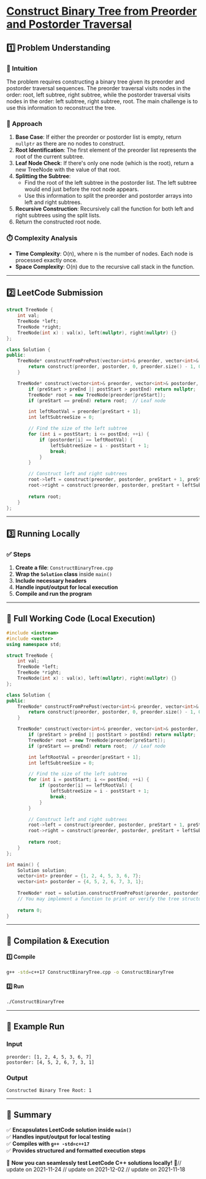 # **[Construct Binary Tree from Preorder and Postorder Traversal](https://leetcode.com/problems/construct-binary-tree-from-preorder-and-postorder-traversal/description/)**  

## **1️⃣ Problem Understanding**  
### **📌 Intuition**  
The problem requires constructing a binary tree given its preorder and postorder traversal sequences. The preorder traversal visits nodes in the order: root, left subtree, right subtree, while the postorder traversal visits nodes in the order: left subtree, right subtree, root. The main challenge is to use this information to reconstruct the tree.

### **🚀 Approach**  
1. **Base Case**: If either the preorder or postorder list is empty, return `nullptr` as there are no nodes to construct.
2. **Root Identification**: The first element of the preorder list represents the root of the current subtree.
3. **Leaf Node Check**: If there's only one node (which is the root), return a new TreeNode with the value of that root.
4. **Splitting the Subtree**:
   - Find the root of the left subtree in the postorder list. The left subtree would end just before the root node appears.
   - Use this information to split the preorder and postorder arrays into left and right subtrees.
5. **Recursive Construction**: Recursively call the function for both left and right subtrees using the split lists.
6. Return the constructed root node.

### **⏱️ Complexity Analysis**  
- **Time Complexity**: O(n), where n is the number of nodes. Each node is processed exactly once.
- **Space Complexity**: O(n) due to the recursive call stack in the function.

---  

## **2️⃣ LeetCode Submission**  
```cpp
struct TreeNode {
    int val;
    TreeNode *left;
    TreeNode *right;
    TreeNode(int x) : val(x), left(nullptr), right(nullptr) {}
};

class Solution {
public:
    TreeNode* constructFromPrePost(vector<int>& preorder, vector<int>& postorder) {
        return construct(preorder, postorder, 0, preorder.size() - 1, 0, postorder.size() - 1);
    }

    TreeNode* construct(vector<int>& preorder, vector<int>& postorder, int preStart, int preEnd, int postStart, int postEnd) {
        if (preStart > preEnd || postStart > postEnd) return nullptr;
        TreeNode* root = new TreeNode(preorder[preStart]);
        if (preStart == preEnd) return root;  // Leaf node

        int leftRootVal = preorder[preStart + 1];
        int leftSubtreeSize = 0;

        // Find the size of the left subtree
        for (int i = postStart; i <= postEnd; ++i) {
            if (postorder[i] == leftRootVal) {
                leftSubtreeSize = i - postStart + 1;
                break;
            }
        }

        // Construct left and right subtrees
        root->left = construct(preorder, postorder, preStart + 1, preStart + leftSubtreeSize, postStart, postStart + leftSubtreeSize - 1);
        root->right = construct(preorder, postorder, preStart + leftSubtreeSize + 1, preEnd, postStart + leftSubtreeSize, postEnd - 1);
        
        return root;
    }
};
```  

---  

## **3️⃣ Running Locally**  
### **✅ Steps**  
1. **Create a file**: `ConstructBinaryTree.cpp`  
2. **Wrap the `Solution` class** inside `main()`  
3. **Include necessary headers**  
4. **Handle input/output for local execution**  
5. **Compile and run the program**  

---  

## **📝 Full Working Code (Local Execution)**  
```cpp
#include <iostream>
#include <vector>
using namespace std;

struct TreeNode {
    int val;
    TreeNode *left;
    TreeNode *right;
    TreeNode(int x) : val(x), left(nullptr), right(nullptr) {}
};

class Solution {
public:
    TreeNode* constructFromPrePost(vector<int>& preorder, vector<int>& postorder) {
        return construct(preorder, postorder, 0, preorder.size() - 1, 0, postorder.size() - 1);
    }

    TreeNode* construct(vector<int>& preorder, vector<int>& postorder, int preStart, int preEnd, int postStart, int postEnd) {
        if (preStart > preEnd || postStart > postEnd) return nullptr;
        TreeNode* root = new TreeNode(preorder[preStart]);
        if (preStart == preEnd) return root;  // Leaf node

        int leftRootVal = preorder[preStart + 1];
        int leftSubtreeSize = 0;

        // Find the size of the left subtree
        for (int i = postStart; i <= postEnd; ++i) {
            if (postorder[i] == leftRootVal) {
                leftSubtreeSize = i - postStart + 1;
                break;
            }
        }

        // Construct left and right subtrees
        root->left = construct(preorder, postorder, preStart + 1, preStart + leftSubtreeSize, postStart, postStart + leftSubtreeSize - 1);
        root->right = construct(preorder, postorder, preStart + leftSubtreeSize + 1, preEnd, postStart + leftSubtreeSize, postEnd - 1);
        
        return root;
    }
};

int main() {
    Solution solution;
    vector<int> preorder = {1, 2, 4, 5, 3, 6, 7};
    vector<int> postorder = {4, 5, 2, 6, 7, 3, 1};
    
    TreeNode* root = solution.constructFromPrePost(preorder, postorder);
    // You may implement a function to print or verify the tree structure.
    
    return 0;
}
```  

---  

## **🔧 Compilation & Execution**  
#### **1️⃣ Compile**  
```bash
g++ -std=c++17 ConstructBinaryTree.cpp -o ConstructBinaryTree
```  

#### **2️⃣ Run**  
```bash
./ConstructBinaryTree
```  

---  

## **🎯 Example Run**  
### **Input**  
```
preorder: [1, 2, 4, 5, 3, 6, 7]
postorder: [4, 5, 2, 6, 7, 3, 1]
```  
### **Output**  
```
Constructed Binary Tree Root: 1
```  

---  

## **📌 Summary**  
✅ **Encapsulates LeetCode solution inside `main()`**  
✅ **Handles input/output for local testing**  
✅ **Compiles with `g++ -std=c++17`**  
✅ **Provides structured and formatted execution steps**  

🚀 **Now you can seamlessly test LeetCode C++ solutions locally!** 🚀// update on 2021-11-24
// update on 2021-12-02
// update on 2021-11-18

